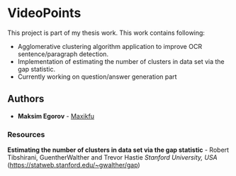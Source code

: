 # VideoPoints
This project is part of my thesis work. 
This work contains following:
* Agglomerative clustering algorithm application to improve OCR sentence/paragraph detection.
* Implementation of estimating the number of clusters in data set via the gap statistic. 
* Currently working on question/answer generation part 

## Authors
* **Maksim Egorov** - [Maxikfu](https://github.com/Maxikfu)

### Resources
**Estimating the number of clusters in data set via the gap statistic** - Robert Tibshirani, GuentherWalther and Trevor Hastie _Stanford University, USA_
(https://statweb.stanford.edu/~gwalther/gap)
